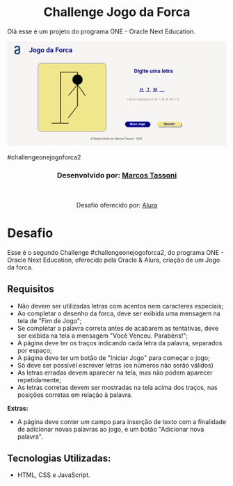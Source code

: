 <h1 align="center">Challenge Jogo da Forca</h1>

Olá esse é um projeto do programa ONE - Oracle Next Education.

<img src="/img/Projeto.png"/>

#challengeonejogoforca2
  
<h3 align="center">Desenvolvido por:
    <a href="https://github.com/MarcosTassoni/" target="_blank">Marcos Tassoni</a>
</h3>

<p align="center"><br/><br/>
    Desafio oferecido por: 
    <a href="https://www.alura.com.br/">Alura</a> 
</p>

# Desafio
Esse é o segundo Challenge #challengeonejogoforca2, do programa ONE - Oracle Next Education, oferecido pela Oracle & Alura, criação de um Jogo da forca.
        
## Requisitos
- Não devem ser utilizadas letras com acentos nem caracteres especiais;
- Ao completar o desenho da forca, deve ser exibida uma mensagem na tela de "Fim de Jogo";
- Se completar a palavra correta antes de acabarem as tentativas, deve ser exibida na tela a mensagem "Você Venceu. Parabéns!";
- A página deve ter os traços indicando cada letra da palavra, separados por espaço;
- A página deve ter um botão de "Iniciar Jogo" para começar o jogo;
- Só deve ser possívél escrever letras (os números não serão válidos)
- As letras erradas devem aparecer na tela, mas não podem aparecer repetidamente;
- As letras corretas devem ser mostradas na tela acima dos traços, nas posições corretas em relação à palavra.

**Extras:**
- A página deve conter um campo para inserção de texto com a finalidade de adicionar novas palavras ao jogo, e um botão "Adicionar nova palavra".

## Tecnologias Utilizadas:
- HTML, CSS e JavaScript.